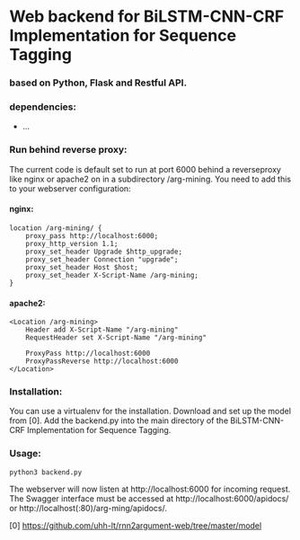 # Web backend for BiLSTM-CNN-CRF Implementation for Sequence Tagging
### based on Python, Flask and Restful API.

### dependencies:
- ...

### Run behind reverse proxy:
The current code is default set to run at port 6000 behind a reverseproxy like nginx or apache2 on in a subdirectory /arg-mining. You need to add this to your webserver configuration:
#### nginx:

    location /arg-mining/ {
        proxy_pass http://localhost:6000;
        proxy_http_version 1.1;
        proxy_set_header Upgrade $http_upgrade;
        proxy_set_header Connection "upgrade";
        proxy_set_header Host $host;
        proxy_set_header X-Script-Name /arg-mining;
    }

#### apache2:

    <Location /arg-mining>
        Header add X-Script-Name "/arg-mining"
        RequestHeader set X-Script-Name "/arg-mining"

        ProxyPass http://localhost:6000
        ProxyPassReverse http://localhost:6000
    </Location>


### Installation:
You can use a virtualenv for the installation. Download and set up the model from [0]. Add the backend.py into the main directory of the BiLSTM-CNN-CRF Implementation for Sequence Tagging.

### Usage:
    python3 backend.py

The webserver will now listen at http://localhost:6000 for incoming request.
The Swagger interface must be accessed at http://localhost:6000/apidocs/ or http://localhost(:80)/arg-ming/apidocs/.


[0] https://github.com/uhh-lt/rnn2argument-web/tree/master/model
